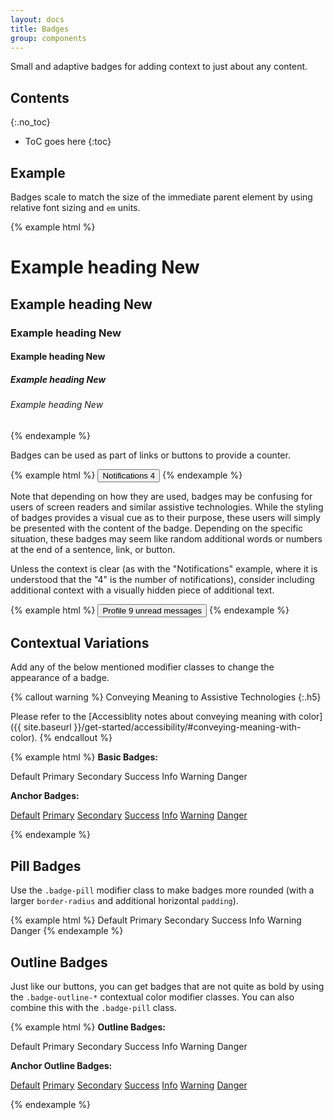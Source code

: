 ```yaml
---
layout: docs
title: Badges
group: components
---
```


Small and adaptive badges for adding context to just about any content.

## Contents
{:.no_toc}

* ToC goes here
{:toc}

## Example

Badges scale to match the size of the immediate parent element by using relative font sizing and `em` units.

{% example html %}
<h1>Example heading <span class="badge">New</span></h1>
<h2>Example heading <span class="badge">New</span></h2>
<h3>Example heading <span class="badge">New</span></h3>
<h4>Example heading <span class="badge">New</span></h4>
<h5>Example heading <span class="badge">New</span></h5>
<h6>Example heading <span class="badge">New</span></h6>
{% endexample %}

Badges can be used as part of links or buttons to provide a counter.

{% example html %}
<button type="button" class="btn btn-primary">
    Notifications <span class="badge">4</span>
</button>
{% endexample %}

Note that depending on how they are used, badges may be confusing for users of screen readers and similar assistive technologies. While the styling of badges provides a visual cue as to their purpose, these users will simply be presented with the content of the badge. Depending on the specific situation, these badges may seem like random additional words or numbers at the end of a sentence, link, or button.

Unless the context is clear (as with the "Notifications" example, where it is understood that the "4" is the number of notifications), consider including additional context with a visually hidden piece of additional text.

{% example html %}
<button class="btn btn-primary">
    Profile <span class="badge badge-danger">9</span>
    <span class="sr-only">unread messages</span>
</button>
{% endexample %}

## Contextual Variations

Add any of the below mentioned modifier classes to change the appearance of a badge.

{% callout warning %}
Conveying Meaning to Assistive Technologies
{:.h5}

Please refer to the [Accessiblity notes about conveying meaning with color]({{ site.baseurl }}/get-started/accessibility/#conveying-meaning-with-color).
{% endcallout %}

{% example html %}
<strong>Basic Badges:</strong>
<p>
<span class="badge">Default</span>
<span class="badge badge-primary">Primary</span>
<span class="badge badge-secondary">Secondary</span>
<span class="badge badge-success">Success</span>
<span class="badge badge-info">Info</span>
<span class="badge badge-warning">Warning</span>
<span class="badge badge-danger">Danger</span>
</p>

<strong>Anchor Badges:</strong>
<p>
<a href="#" class="badge">Default</a>
<a href="#" class="badge badge-primary">Primary</a>
<a href="#" class="badge badge-secondary">Secondary</a>
<a href="#" class="badge badge-success">Success</a>
<a href="#" class="badge badge-info">Info</a>
<a href="#" class="badge badge-warning">Warning</a>
<a href="#" class="badge badge-danger">Danger</a>
</p>

{% endexample %}

## Pill Badges

Use the `.badge-pill` modifier class to make badges more rounded (with a larger `border-radius` and additional horizontal `padding`).

{% example html %}
<span class="badge badge-pill">Default</span>
<span class="badge badge-pill badge-primary">Primary</span>
<span class="badge badge-pill badge-secondary">Secondary</span>
<span class="badge badge-pill badge-success">Success</span>
<span class="badge badge-pill badge-info">Info</span>
<span class="badge badge-pill badge-warning">Warning</span>
<span class="badge badge-pill badge-danger">Danger</span>
{% endexample %}

## Outline Badges

Just like our buttons, you can get badges that are not quite as bold by using the `.badge-outline-*` contextual color modifier classes.  You can also combine this with the `.badge-pill` class.

{% example html %}
<strong>Outline Badges:</strong>
<p>
<span class="badge badge-outline">Default</span>
<span class="badge badge-outline-primary">Primary</span>
<span class="badge badge-outline-secondary">Secondary</span>
<span class="badge badge-outline-success">Success</span>
<span class="badge badge-outline-info">Info</span>
<span class="badge badge-outline-warning">Warning</span>
<span class="badge badge-outline-danger">Danger</span>
</p>

<strong>Anchor Outline Badges:</strong>
<p>
<a href="#" class="badge badge-outline">Default</a>
<a href="#" class="badge badge-outline-primary">Primary</a>
<a href="#" class="badge badge-outline-secondary">Secondary</a>
<a href="#" class="badge badge-outline-success">Success</a>
<a href="#" class="badge badge-outline-info">Info</a>
<a href="#" class="badge badge-outline-warning">Warning</a>
<a href="#" class="badge badge-outline-danger">Danger</a>
</p>
{% endexample %}
